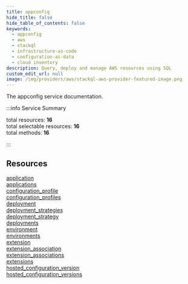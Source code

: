 ```yaml
---
title: appconfig
hide_title: false
hide_table_of_contents: false
keywords:
  - appconfig
  - aws
  - stackql
  - infrastructure-as-code
  - configuration-as-data
  - cloud inventory
description: Query, deploy and manage AWS resources using SQL
custom_edit_url: null
image: /img/providers/aws/stackql-aws-provider-featured-image.png
---
```


The appconfig service documentation.

:::info Service Summary

<div class="row">
<div class="providerDocColumn">
<span>total resources:&nbsp;<b>16</b></span><br />
<span>total selectable resources:&nbsp;<b>16</b></span><br />
<span>total methods:&nbsp;<b>16</b></span><br />
</div>
</div>

:::

## Resources
<div class="row">
<div class="providerDocColumn">
<a href="/providers/aws/appconfig/application/">application</a><br />
<a href="/providers/aws/appconfig/applications/">applications</a><br />
<a href="/providers/aws/appconfig/configuration_profile/">configuration_profile</a><br />
<a href="/providers/aws/appconfig/configuration_profiles/">configuration_profiles</a><br />
<a href="/providers/aws/appconfig/deployment/">deployment</a><br />
<a href="/providers/aws/appconfig/deployment_strategies/">deployment_strategies</a><br />
<a href="/providers/aws/appconfig/deployment_strategy/">deployment_strategy</a><br />
<a href="/providers/aws/appconfig/deployments/">deployments</a>
</div>
<div class="providerDocColumn">
<a href="/providers/aws/appconfig/environment/">environment</a><br />
<a href="/providers/aws/appconfig/environments/">environments</a><br />
<a href="/providers/aws/appconfig/extension/">extension</a><br />
<a href="/providers/aws/appconfig/extension_association/">extension_association</a><br />
<a href="/providers/aws/appconfig/extension_associations/">extension_associations</a><br />
<a href="/providers/aws/appconfig/extensions/">extensions</a><br />
<a href="/providers/aws/appconfig/hosted_configuration_version/">hosted_configuration_version</a><br />
<a href="/providers/aws/appconfig/hosted_configuration_versions/">hosted_configuration_versions</a>
</div>
</div>